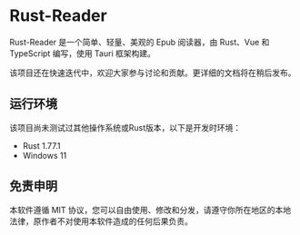 # Rust-Reader

Rust-Reader 是一个简单、轻量、美观的 Epub 阅读器，由 Rust、Vue 和 TypeScript 编写，使用 Tauri 框架构建。

该项目还在快速迭代中，欢迎大家参与讨论和贡献。更详细的文档将在稍后发布。

## 运行环境

该项目尚未测试过其他操作系统或Rust版本，以下是开发时环境：

- Rust 1.77.1
- Windows 11

## 免责申明

本软件遵循 MIT 协议，您可以自由使用、修改和分发，请遵守你所在地区的本地法律，原作者不对使用本软件造成的任何后果负责。
